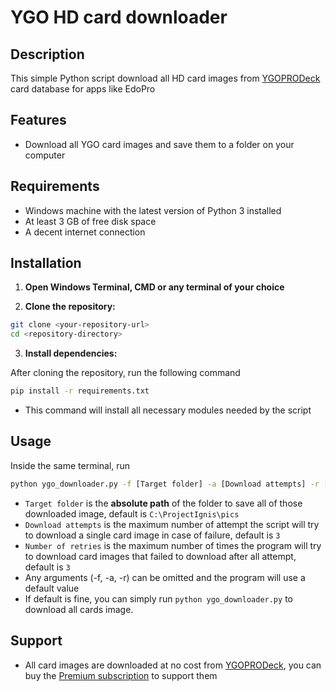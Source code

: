 # YGO HD card downloader

## Description

This simple Python script download all HD card images from [YGOPRODeck](https://ygoprodeck.com/card-database/) card database for apps like EdoPro

## Features

* Download all YGO card images and save them to a folder on your computer

## Requirements

* Windows machine with the latest version of Python 3 installed
* At least 3 GB of free disk space
* A decent internet connection

## Installation

1. **Open Windows Terminal, CMD or any terminal of your choice**

2. **Clone the repository:**

```bash
git clone <your-repository-url>
cd <repository-directory>
```

3. **Install dependencies:**

After cloning the repository, run the following command

```bash
pip install -r requirements.txt
```

* This command will install all necessary modules needed by the script

## Usage

Inside the same terminal, run

``` bash
python ygo_downloader.py -f [Target folder] -a [Download attempts] -r [Number of retries]
```

* `Target folder` is the **absolute path** of the folder to save all of those downloaded image, default is `C:\ProjectIgnis\pics`
* `Download attempts` is the maximum number of attempt the script will try to download a single card image in case of failure, default is `3`
* `Number of retries` is the maximum number of times the program will try to download card images that failed to download after all attempt, default is `3`
* Any arguments (-f, -a, -r) can be omitted and the program will use a default value
* If default is fine, you can simply run `python ygo_downloader.py` to download all cards image.

## Support

* All card images are downloaded at no cost from [YGOPRODeck](https://ygoprodeck.com/card-database/), you can buy the [Premium subscription](https://ygoprodeck.com/premium/) to support them
